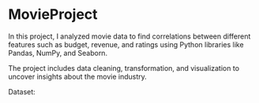 # MovieProject

In this project, I analyzed movie data to find correlations between different features such as budget, revenue, and ratings using Python libraries like Pandas, NumPy, and Seaborn.

The project includes data cleaning, transformation, and visualization to uncover insights about the movie industry.

Dataset:
